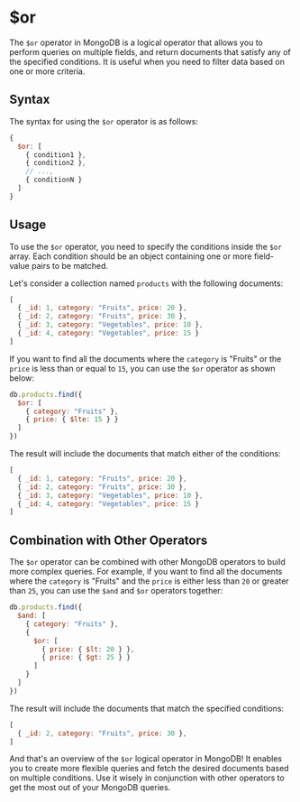 # $or

The `$or` operator in MongoDB is a logical operator that allows you to perform queries on multiple fields, and return documents that satisfy any of the specified conditions. It is useful when you need to filter data based on one or more criteria.

## Syntax

The syntax for using the `$or` operator is as follows:

```javascript
{
  $or: [
    { condition1 },
    { condition2 },
    // ...,
    { conditionN }
  ]
}
```

## Usage

To use the `$or` operator, you need to specify the conditions inside the `$or` array. Each condition should be an object containing one or more field-value pairs to be matched.

Let's consider a collection named `products` with the following documents:

```javascript
[
  { _id: 1, category: "Fruits", price: 20 },
  { _id: 2, category: "Fruits", price: 30 },
  { _id: 3, category: "Vegetables", price: 10 },
  { _id: 4, category: "Vegetables", price: 15 }
]
```

If you want to find all the documents where the `category` is "Fruits" or the `price` is less than or equal to `15`, you can use the `$or` operator as shown below:

```javascript
db.products.find({
  $or: [
    { category: "Fruits" },
    { price: { $lte: 15 } }
  ]
})
```

The result will include the documents that match either of the conditions:

```javascript
[
  { _id: 1, category: "Fruits", price: 20 },
  { _id: 2, category: "Fruits", price: 30 },
  { _id: 3, category: "Vegetables", price: 10 },
  { _id: 4, category: "Vegetables", price: 15 }
]
```

## Combination with Other Operators

The `$or` operator can be combined with other MongoDB operators to build more complex queries. For example, if you want to find all the documents where the `category` is "Fruits" and the `price` is either less than `20` or greater than `25`, you can use the `$and` and `$or` operators together:

```javascript
db.products.find({
  $and: [
    { category: "Fruits" },
    {
      $or: [
        { price: { $lt: 20 } },
        { price: { $gt: 25 } }
      ]
    }
  ]
})
```

The result will include the documents that match the specified conditions:

```javascript
[
  { _id: 2, category: "Fruits", price: 30 },
]
```

And that's an overview of the `$or` logical operator in MongoDB! It enables you to create more flexible queries and fetch the desired documents based on multiple conditions. Use it wisely in conjunction with other operators to get the most out of your MongoDB queries.